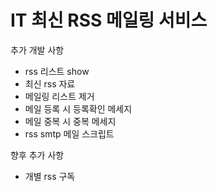 # IT 최신 RSS 메일링 서비스

추가 개발 사항
- rss 리스트 show
- 최신 rss 자료
- 메일링 리스트 제거
- 메일 등록 시 등록확인 메세지 
- 메일 중복 시 중복 메세지
- rss smtp 메일 스크립트

향후 추가 사항
- 개별 rss 구독
